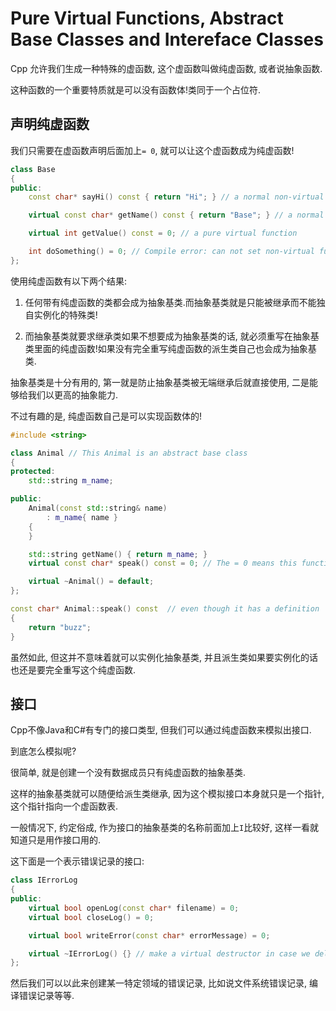 # Pure Virtual Functions, Abstract Base Classes and Intereface Classes

Cpp 允许我们生成一种特殊的虚函数, 这个虚函数叫做纯虚函数, 或者说抽象函数.

这种函数的一个重要特质就是可以没有函数体!类同于一个占位符.

## 声明纯虚函数

我们只需要在虚函数声明后面加上`= 0`, 就可以让这个虚函数成为纯虚函数!
```cpp
class Base
{
public:
    const char* sayHi() const { return "Hi"; } // a normal non-virtual function

    virtual const char* getName() const { return "Base"; } // a normal virtual function

    virtual int getValue() const = 0; // a pure virtual function

    int doSomething() = 0; // Compile error: can not set non-virtual functions to 0
};
```

使用纯虚函数有以下两个结果:

1. 任何带有纯虚函数的类都会成为抽象基类.而抽象基类就是只能被继承而不能独自实例化的特殊类!

2. 而抽象基类就要求继承类如果不想要成为抽象基类的话, 就必须重写在抽象基类里面的纯虚函数!如果没有完全重写纯虚函数的派生类自己也会成为抽象基类.

抽象基类是十分有用的, 第一就是防止抽象基类被无端继承后就直接使用, 二是能够给我们以更高的抽象能力.

不过有趣的是, 纯虚函数自己是可以实现函数体的!
```cpp
#include <string>

class Animal // This Animal is an abstract base class
{
protected:
    std::string m_name;

public:
    Animal(const std::string& name)
        : m_name{ name }
    {
    }

    std::string getName() { return m_name; }
    virtual const char* speak() const = 0; // The = 0 means this function is pure virtual

    virtual ~Animal() = default;
};

const char* Animal::speak() const  // even though it has a definition
{
    return "buzz";
}
```
虽然如此, 但这并不意味着就可以实例化抽象基类, 并且派生类如果要实例化的话也还是要完全重写这个纯虚函数.


## 接口
Cpp不像Java和C#有专门的接口类型, 但我们可以通过纯虚函数来模拟出接口.

到底怎么模拟呢?

很简单, 就是创建一个没有数据成员只有纯虚函数的抽象基类.

这样的抽象基类就可以随便给派生类继承, 因为这个模拟接口本身就只是一个指针, 这个指针指向一个虚函数表.

一般情况下, 约定俗成, 作为接口的抽象基类的名称前面加上`I`比较好, 这样一看就知道只是用作接口用的.

这下面是一个表示错误记录的接口:
```cpp
class IErrorLog
{
public:
    virtual bool openLog(const char* filename) = 0;
    virtual bool closeLog() = 0;

    virtual bool writeError(const char* errorMessage) = 0;

    virtual ~IErrorLog() {} // make a virtual destructor in case we delete an IErrorLog pointer, so the proper derived destructor is called
};
```
然后我们可以以此来创建某一特定领域的错误记录, 比如说文件系统错误记录, 编译错误记录等等.
